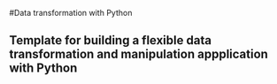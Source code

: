#Data transformation with Python

## Template for building a flexible data transformation and manipulation appplication with Python
